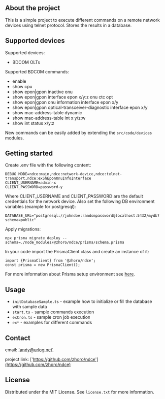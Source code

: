 ## About the project

This is a simple project to execute different commands on a remote network devices using telnet protocol.
Stores the results in a database.

## Supported devices

Supported devices:

- BDCOM OLTs

Supported BDCOM commands:

- enable
- show cpu
- show epon|gpon inactive onu
- show epon|gpon interface epon x/y:z onu ctc opt
- show epon|gpon onu information interface epon x/y
- show epon|gpon optical-transceiver-diagnostic interface epon x/y
- show mac-address-table dynamic
- show mac-address-table int x y/z:w
- show int status x/y:z

New commands can be easily added by extending the `src/code/devices` modules.

## Getting started

Create .env file with the following content:

```
DEBUG_MODE=ndce:main,ndce:network-device,ndce:telnet-transport,ndce:exShEponOnuInfoInterface
CLIENT_USERNAME=admin-x
CLIENT_PASSWORD=password-y
```

Where CLIENT_USERNAME and CLIENT_PASSWORD are the default credentials for the network device.
Also set the following DB environment variables (example for postgresql):

```
DATABASE_URL="postgresql://johndoe:randompassword@localhost:5432/mydb?schema=public"
```

Apply migrations:

```
npx prisma migrate deploy --schema=./node_modules/@zhoro/ndce/prisma/schema.prisma
```

In your code import the PrismaClient class and create an instance of it:

```
import {PrismaClient} from '@zhoro/ndce';
const prisma = new PrismaClient();

```


For more information about Prisma setup environment see [here](https://pris.ly/d/getting-started).

## Usage

- `initDatabaseSample.ts` - example how to initialize or fill the database with sample data
- `start.ts` - sample commands execution
- `exCron.ts` - sample cron job execution
- `ex*` - examples for different commands

## Contact

email: ['andy@urlog.net'](mailto:andy@urlog.net)

project link: ['https://github.com/zhoro/ndce'](https://github.com/zhoro/ndce)

## License

Distributed under the MIT License. See `license.txt` for more information.
